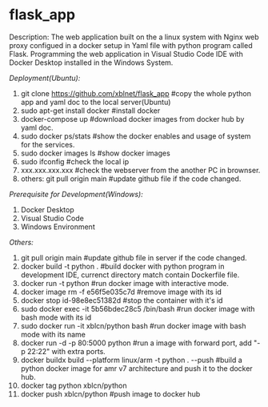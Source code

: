 # flask_app

Description: 
The web application built on the a linux system with Nginx web proxy configued in a docker setup in Yaml file with python program called Flask. 
Programming the web application in Visual Studio Code IDE with Docker Desktop installed in the Windows System.

*Deployment(Ubuntu):*
  1. git clone https://github.com/xblnet/flask_app    #copy the whole python app and yaml doc to the local server(Ubuntu)
  2. sudo apt-get install docker                      #install docker
  3. docker-compose up                                #download docker images from docker hub by yaml doc.
  4. sudo docker ps/stats                             #show the docker enables and usage of system for the services.
  5. sudo docker images ls                            #show docker images
  6. sudo ifconfig                                    #check the local ip
  7. xxx.xxx.xxx.xxx                                  #check the webserver from the another PC in brownser.
  8. others: git pull origin main #update github file if the code changed.

*Prerequisite for Development(Windows):*
  1. Docker Desktop
  2. Visual Studio Code
  3. Windows Environment

*Others:* 
  1. git pull origin main                             #update github file in server if the code changed.
  2. docker build -t python .  					              #build docker with python program in development IDE, currenct directory match contain Dockerfile file.
  3. docker run -t python                             #run docker image with interactive mode.
  4. docker image rm -f e56f5e035c7d  				        #remove image with its id
  5. docker stop id-98e8ec51382d   					          #stop the container with it's id  
  6. sudo docker exec -it 5b56bdec28c5 /bin/bash			#run docker image with bash mode with its id
  7. sudo docker run -it xblcn/python bash				    #run docker image with bash mode with its name
  8. docker run -d -p 80:5000 python					        #run a image with forward port, add "-p 22:22" with extra ports.
  9. docker buildx build --platform linux/arm -t python . --push  	#build a python docker image for amr v7 architecture and push it to the docker hub.
  10. docker tag python xblcn/python    
  11. docker push xblcn/python    					#push image to docker hub

